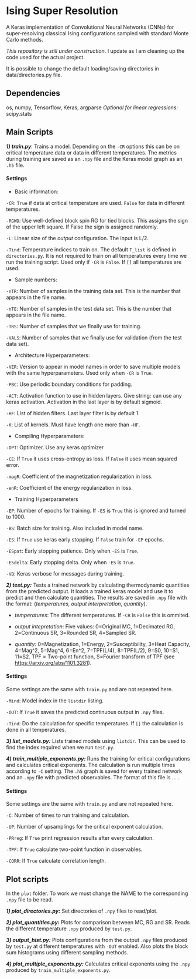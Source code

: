 # Ising Super Resolution
A Keras implementation of Convolutional Neural Networks (CNNs) for super-resolving classical Ising configurations sampled with standard Monte Carlo methods.

*This repository is still under construction*. I update as I am cleaning up the code used for the actual project.

It is possible to change the default loading/saving directories in data/directories.py file.

## Dependencies
os, numpy, Tensorflow, Keras, argparse
*Optional for linear regressions:* scipy.stats

## Main Scripts

***1) train.py***: Trains a model. Depending on the `-CR` options this can be on critical temperature data or data in different temperatures. The metrics during training are saved as an `.npy` file and the Keras model graph as an `.h5` file.

#### Settings

- Basic information:

`-CR`: `True` if data at critical temperature are used. `False` for data in different temperatures.

`-RGWD`: Use well-defined block spin RG for tied blocks. This assigns the sign of the upper left square. If False the sign is assigned randomly.

`-L`: Linear size of the *output* configuration. The input is L/2.

`-Tind`: Temperature indices to train on. The default `T_list` is defined in `directories.py`. It is not required to train on all temperatures every time we run the training script. Used only if `-CR` is `False`. If `[]` all temperatures are used.

- Sample numbers:

`-nTR`: Number of samples in the training data set. This is the number that appears in the file name.

`-nTE`: Number of samples in the test data set. This is the number that appears in the file name.

`-TRS`: Number of samples that we finally use for training.

`-VALS`: Number of samples that we finally use for validation (from the test data set).

- Architecture Hyperparameters:

`-VER`: Version to appear in model names in order to save multiple models with the same hyperparameters. Used only when `-CR` is `True`.

`-PBC`: Use periodic boundary conditions for padding.

`-ACT`: Activation function to use in hidden layers. Give string: can use any keras activation. Activation in the last layer is by default sigmoid.

`-HF`: List of hidden filters. Last layer filter is by default 1.

`-K`: List of kernels. Must have length one more than `-HF`.

- Compiling Hyperparameters:

`-OPT`: Optimizer. Use any keras optimizer

`-CE`: If `True` it uses cross-entropy as loss. If `False` it uses mean squared error.

`-magR`:  Coefficient of the magnetization regularization in loss.

`-enR`: Coefficient of the energy regularization in loss.

- Training Hyperparameters

`-EP`: Number of epochs for training. If `-ES` is `True` this is ignored and turned to 1000.

`-BS`: Batch size for training. Also included in model name.

`-ES`: If `True` use keras early stopping. If `False` train for `-EP` epochs.

`-ESpat`: Early stopping patience. Only when `-ES` is `True`.

`-ESdelta`: Early stopping delta. Only when `-ES` is `True`.

`-VB`: Keras verbose for messages during training.

***2) test.py:*** Tests a trained network by calculating thermodynamic quantities from the predicted output. It loads a trained keras model and use it to predict and then calculate quantities. The results are saved in `.npy` file with the format: (*temperatures*, *output interpretation*, *quantity*).

- *temperatures*: The different temperatures. If `-CR` is `False` this is ommited.

- *output intepretation*: Five values: 0=Original MC, 1=Decimated RG, 2=Continuous SR, 3=Rounded SR, 4=Sampled SR.

- *quantity*: 0=Magnetization, 1=Energy, 2=Susceptibility, 3=Heat Capacity, 4=Mag^2, 5=Mag^4, 6=En^2, 7=TPF(L/4), 8=TPF(L/2), 9=S0, 10=S1, 11=S2. TPF = Two-point function, S=Fourier transform of TPF (see https://arxiv.org/abs/1101.3281).

#### Settings
Some settings are the same with `train.py` and are not repeated here.

`-Mind`: Model index in the `listdir` listing.

`-OUT`: If `True` it saves the predicted continuous output in `.npy` files.

`-Tind`: Do the calculation for specific temperatures. If `[]` the calculation is done in all temperatures.

***3) list_models.py:*** Lists trained models using `listdir`. This can be used to find the index required when we run `test.py`.

***4) train_multiple_exponents.py:*** Runs the training for critical configurations and calculates critical exponents. The calculation is run multiple times according to `-C` setting. The `.h5` graph is saved for every trained network and an `.npy` file with predicted observables. The format of this file is ... .

#### Settings
Some settings are the same with `train.py` and are not repeated here.

`-C`: Number of times to run training and calculation.

`-UP`: Number of upsamplings for the critical exponent calculation.

`-PRreg`: If `True` print regression results after every calculation.

`-TPF`: If `True` calculate two-point function in observables.

`-CORR`: If `True` calculate correlation length.

## Plot scripts
In the `plot` folder. To work we must change the NAME to the corresponding `.npy` file to be read.

***1) plot_directories.py:*** Set directories of `.npy` files to read/plot.

***2) plot_quantities.py:*** Plots for comparison between MC, RG and SR. Reads the different temperature `.npy` produced by `test.py`.

***3) output_hist.py:*** Plots configurations from the output `.npy` files produced by `test.py` at different temperatures with `-OUT` enabled. Also plots the block sum histograms using different sampling methods.

***4) plot_multiple_exponents.py:*** Calculates critical exponents using the `.npy` produced by `train_multiple_exponents.py`.

